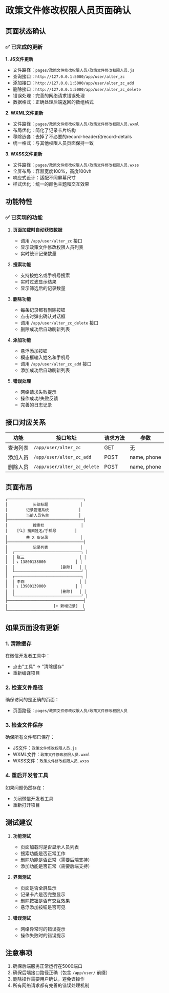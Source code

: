 # 政策文件修改权限人员页面确认

## 页面状态确认

### ✅ 已完成的更新

**1. JS文件更新**
- 文件路径：`pages/政策文件修改权限人员/政策文件修改权限人员.js`
- 查询接口：`http://127.0.0.1:5000/app/user/alter_zc`
- 添加接口：`http://127.0.0.1:5000/app/user/alter_zc_add`
- 删除接口：`http://127.0.0.1:5000/app/user/alter_zc_delete`
- 错误处理：完善的网络请求错误处理
- 数据格式：正确处理后端返回的数组格式

**2. WXML文件更新**
- 文件路径：`pages/政策文件修改权限人员/政策文件修改权限人员.wxml`
- 布局优化：简化了记录卡片结构
- 移除嵌套：去掉了不必要的record-header和record-details
- 统一格式：与其他权限人员页面保持一致

**3. WXSS文件更新**
- 文件路径：`pages/政策文件修改权限人员/政策文件修改权限人员.wxss`
- 全屏布局：容器宽度100%，高度100vh
- 响应式设计：适配不同屏幕尺寸
- 样式优化：统一的颜色主题和交互效果

## 功能特性

### ✅ 已实现的功能

1. **页面加载时自动获取数据**
   - 调用 `/app/user/alter_zc` 接口
   - 显示政策文件修改权限人员列表
   - 实时统计记录数量

2. **搜索功能**
   - 支持按姓名或手机号搜索
   - 实时过滤显示结果
   - 显示筛选后的记录数量

3. **删除功能**
   - 每条记录都有删除按钮
   - 点击时弹出确认对话框
   - 调用 `/app/user/alter_zc_delete` 接口
   - 删除成功后自动刷新列表

4. **添加功能**
   - 悬浮添加按钮
   - 模态框输入姓名和手机号
   - 调用 `/app/user/alter_zc_add` 接口
   - 添加成功后自动刷新列表

5. **错误处理**
   - 网络请求失败提示
   - 操作成功/失败反馈
   - 完善的日志记录

## 接口对应关系

| 功能 | 接口地址 | 请求方法 | 参数 |
|------|----------|----------|------|
| 查询列表 | `/app/user/alter_zc` | GET | 无 |
| 添加人员 | `/app/user/alter_zc_add` | POST | name, phone |
| 删除人员 | `/app/user/alter_zc_delete` | POST | name, phone |

## 页面布局

```
┌─────────────────────────────────┐
│           头部标题              │
│        记录管理系统             │
│        当前人员名单             │
├─────────────────────────────────┤
│           搜索栏                │
│    [🔍] 搜索姓名/手机号        │
│        共 X 条记录              │
├─────────────────────────────────┤
│           记录列表              │
│  ┌─────────────────────────────┐ │
│  │ 张三                        │ │
│  │ 📞 13800138000             │ │
│  │                    [删除]   │ │
│  └─────────────────────────────┘ │
│  ┌─────────────────────────────┐ │
│  │ 李四                        │ │
│  │ 📞 13900139000             │ │
│  │                    [删除]   │ │
│  └─────────────────────────────┘ │
├─────────────────────────────────┤
│                    [+ 新增记录]  │
└─────────────────────────────────┘
```

## 如果页面没有更新

### 1. 清除缓存
在微信开发者工具中：
- 点击"工具" → "清除缓存"
- 重新编译项目

### 2. 检查文件路径
确保访问的是正确的页面：
- 页面路径：`pages/政策文件修改权限人员/政策文件修改权限人员`

### 3. 检查文件保存
确保所有文件都已保存：
- JS文件：`政策文件修改权限人员.js`
- WXML文件：`政策文件修改权限人员.wxml`
- WXSS文件：`政策文件修改权限人员.wxss`

### 4. 重启开发者工具
如果问题仍然存在：
- 关闭微信开发者工具
- 重新打开项目

## 测试建议

1. **功能测试**
   - 页面加载时是否显示人员列表
   - 搜索功能是否正常工作
   - 删除功能是否正常（需要后端支持）
   - 添加功能是否正常（需要后端支持）

2. **界面测试**
   - 页面是否全屏显示
   - 记录卡片是否完整显示
   - 删除按钮是否有交互效果
   - 悬浮添加按钮是否可见

3. **错误测试**
   - 网络异常时的错误提示
   - 操作失败时的错误提示

## 注意事项

1. 确保后端服务正常运行在5000端口
2. 确保后端接口路径正确（包含 `/app/user/` 前缀）
3. 删除操作需要用户确认，避免误操作
4. 所有网络请求都有完善的错误处理机制 